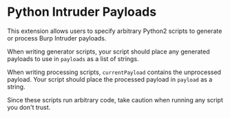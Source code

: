 # Python Intruder Payloads
This extension allows users to specify arbitrary Python2 scripts to generate or process Burp Intruder payloads.

When writing generator scripts, your script should place any generated payloads to use in `payloads` as a list of strings.

When writing processing scripts, `currentPayload` contains the unprocessed payload. Your script should place the processed payload in `payload` as a string.

Since these scripts run arbitrary code, take caution when running any script you don't trust.
